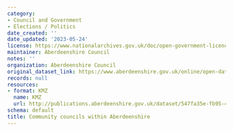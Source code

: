 ```yaml
---
category:
- Council and Government
- Elections / Politics
date_created: ''
date_updated: '2023-05-24'
license: https://www.nationalarchives.gov.uk/doc/open-government-licence/version/3/
maintainer: Aberdeenshire Council
notes: ''
organization: Aberdeenshire Council
original_dataset_link: https://www.aberdeenshire.gov.uk/online/open-data/
records: null
resources:
- format: KMZ
  name: KMZ
  url: http://publications.aberdeenshire.gov.uk/dataset/547fa35e-fb95-49e8-a0a2-281541dbc8a9/resource/a2d0dfbb-5f40-46ed-9a49-8aa45fabf1d6/download/communitycouncils24052023.kmz
schema: default
title: Community councils within Aberdeenshire
---
```

